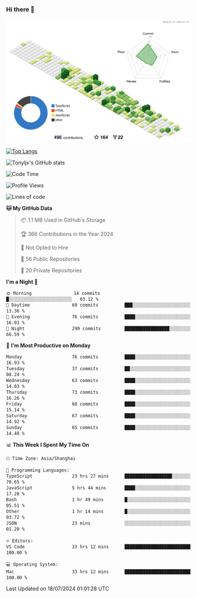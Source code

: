 ### Hi there 👋

![](./profile-3d-contrib/profile-green-animate.svg)

 

[![Top Langs](https://github-readme-stats.vercel.app/api/top-langs/?username=tonyljx)](https://github.com/anuraghazra/github-readme-stats)

![Tonyljx's GitHub stats](https://github-readme-stats.vercel.app/api?username=tonyljx&theme=default&show_icons=true)

 

<!--START_SECTION:waka-->
![Code Time](http://img.shields.io/badge/Code%20Time-499%20hrs%2051%20mins-blue)

![Profile Views](http://img.shields.io/badge/Profile%20Views-17-blue)

![Lines of code](https://img.shields.io/badge/From%20Hello%20World%20I%27ve%20Written-600.9%20thousand%20lines%20of%20code-blue)

**🐱 My GitHub Data** 

> 📦 1.1 MB Used in GitHub's Storage 
 > 
> 🏆 366 Contributions in the Year 2024
 > 
> 🚫 Not Opted to Hire
 > 
> 📜 56 Public Repositories 
 > 
> 🔑 20 Private Repositories 
 > 
**I'm a Night 🦉** 

```text
🌞 Morning                14 commits          █░░░░░░░░░░░░░░░░░░░░░░░░   03.12 % 
🌆 Daytime                60 commits          ███░░░░░░░░░░░░░░░░░░░░░░   13.36 % 
🌃 Evening                76 commits          ████░░░░░░░░░░░░░░░░░░░░░   16.93 % 
🌙 Night                  299 commits         █████████████████░░░░░░░░   66.59 % 
```
📅 **I'm Most Productive on Monday** 

```text
Monday                   76 commits          ████░░░░░░░░░░░░░░░░░░░░░   16.93 % 
Tuesday                  37 commits          ██░░░░░░░░░░░░░░░░░░░░░░░   08.24 % 
Wednesday                63 commits          ████░░░░░░░░░░░░░░░░░░░░░   14.03 % 
Thursday                 73 commits          ████░░░░░░░░░░░░░░░░░░░░░   16.26 % 
Friday                   68 commits          ████░░░░░░░░░░░░░░░░░░░░░   15.14 % 
Saturday                 67 commits          ████░░░░░░░░░░░░░░░░░░░░░   14.92 % 
Sunday                   65 commits          ████░░░░░░░░░░░░░░░░░░░░░   14.48 % 
```


📊 **This Week I Spent My Time On** 

```text
🕑︎ Time Zone: Asia/Shanghai

💬 Programming Languages: 
TypeScript               23 hrs 27 mins      ██████████████████░░░░░░░   70.65 % 
JavaScript               5 hrs 44 mins       ████░░░░░░░░░░░░░░░░░░░░░   17.28 % 
Bash                     1 hr 49 mins        █░░░░░░░░░░░░░░░░░░░░░░░░   05.51 % 
Other                    1 hr 14 mins        █░░░░░░░░░░░░░░░░░░░░░░░░   03.72 % 
JSON                     23 mins             ░░░░░░░░░░░░░░░░░░░░░░░░░   01.20 % 

🔥 Editors: 
VS Code                  33 hrs 12 mins      █████████████████████████   100.00 % 

💻 Operating System: 
Mac                      33 hrs 12 mins      █████████████████████████   100.00 % 
```


 Last Updated on 18/07/2024 01:01:28 UTC
<!--END_SECTION:waka-->
